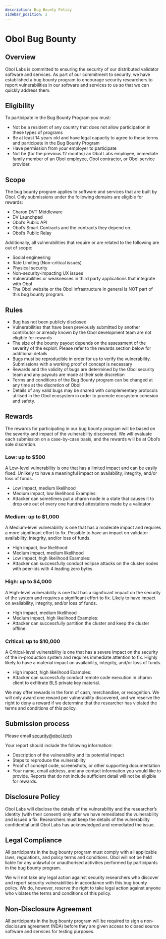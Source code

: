 ```yaml
---
description: Bug Bounty Policy
sidebar_position: 2
---
```


# Obol Bug Bounty

## Overview

Obol Labs is committed to ensuring the security of our distributed validator software and services. As part of our commitment to security, we have established a bug bounty program to encourage security researchers to report vulnerabilities in our software and services to us so that we can quickly address them.

## Eligibility

To participate in the Bug Bounty Program you must:

- Not be a resident of any country that does not allow participation in these types of programs
- Be at least 14 years old and have legal capacity to agree to these terms and participate in the Bug Bounty Program
- Have permission from your employer to participate
- Not be (for the previous 12 months) an Obol Labs employee, immediate family member of an Obol employee, Obol contractor, or Obol service provider.

## Scope

The bug bounty program applies to software and services that are built by Obol. Only submissions under the following domains are eligible for rewards:

- Charon DVT Middleware
- DV Launchpad
- Obol’s Public API
- Obol’s Smart Contracts and the contracts they depend on.
- Obol’s Public Relay

Additionally, all vulnerabilities that require or are related to the following are out of scope:

- Social engineering
- Rate Limiting (Non-critical issues)
- Physical security
- Non-security-impacting UX issues
- Vulnerabilities or weaknesses in third party applications that integrate with Obol
- The Obol website or the Obol infrastructure in general is NOT part of this bug bounty program.

## Rules

- Bug has not been publicly disclosed
- Vulnerabilities that have been previously submitted by another contributor or already known by the Obol development team are not eligible for rewards
- The size of the bounty payout depends on the assessment of the severity of the exploit. Please refer to the rewards section below for additional details
- Bugs must be reproducible in order for us to verify the vulnerability. Submissions with a working proof of concept is necessary
- Rewards and the validity of bugs are determined by the Obol security team and any payouts are made at their sole discretion
- Terms and conditions of the Bug Bounty program can be changed at any time at the discretion of Obol
- Details of any valid bugs may be shared with complementary protocols utilised in the Obol ecosystem in order to promote ecosystem cohesion and safety.

## Rewards

The rewards for participating in our bug bounty program will be based on the severity and impact of the vulnerability discovered. We will evaluate each submission on a case-by-case basis, and the rewards will be at Obol’s sole discretion.

### Low: up to $500

A Low-level vulnerability is one that has a limited impact and can be easily fixed. Unlikely to have a meaningful impact on availability, integrity, and/or loss of funds.

- Low impact, medium likelihood
- Medium impact, low likelihood
  Examples:
- Attacker can sometimes put a charon node in a state that causes it to drop one out of every one hundred attestations made by a validator

### Medium: up to $1,000

A Medium-level vulnerability is one that has a moderate impact and requires a more significant effort to fix. Possible to have an impact on validator availability, integrity, and/or loss of funds.

- High impact, low likelihood
- Medium impact, medium likelihood
- Low impact, high likelihood
  Examples:
- Attacker can successfully conduct eclipse attacks on the cluster nodes with peer-ids with 4 leading zero bytes.

### High: up to $4,000

A High-level vulnerability is one that has a significant impact on the security of the system and requires a significant effort to fix. Likely to have impact on availability, integrity, and/or loss of funds.

- High impact, medium likelihood
- Medium impact, high likelihood
  Examples:
- Attacker can successfully partition the cluster and keep the cluster offline.

### Critical: up to $10,000

A Critical-level vulnerability is one that has a severe impact on the security of the in-production system and requires immediate attention to fix. Highly likely to have a material impact on availability, integrity, and/or loss of funds.

- High impact, high likelihood
  Examples:
- Attacker can successfully conduct remote code execution in charon client to exfiltrate BLS private key material.

We may offer rewards in the form of cash, merchandise, or recognition. We will only award one reward per vulnerability discovered, and we reserve the right to deny a reward if we determine that the researcher has violated the terms and conditions of this policy.

## Submission process

Please email security@obol.tech

Your report should include the following information:

- Description of the vulnerability and its potential impact
- Steps to reproduce the vulnerability
- Proof of concept code, screenshots, or other supporting documentation
- Your name, email address, and any contact information you would like to provide.
  Reports that do not include sufficient detail will not be eligible for rewards.

## Disclosure Policy

Obol Labs will disclose the details of the vulnerability and the researcher’s identity (with their consent) only after we have remediated the vulnerability and issued a fix. Researchers must keep the details of the vulnerability confidential until Obol Labs has acknowledged and remediated the issue.

## Legal Compliance

All participants in the bug bounty program must comply with all applicable laws, regulations, and policy terms and conditions. Obol will not be held liable for any unlawful or unauthorised activities performed by participants in the bug bounty program.

We will not take any legal action against security researchers who discover and report security vulnerabilities in accordance with this bug bounty policy. We do, however, reserve the right to take legal action against anyone who violates the terms and conditions of this policy.

## Non-Disclosure Agreement

All participants in the bug bounty program will be required to sign a non-disclosure agreement (NDA) before they are given access to closed source software and services for testing purposes.
